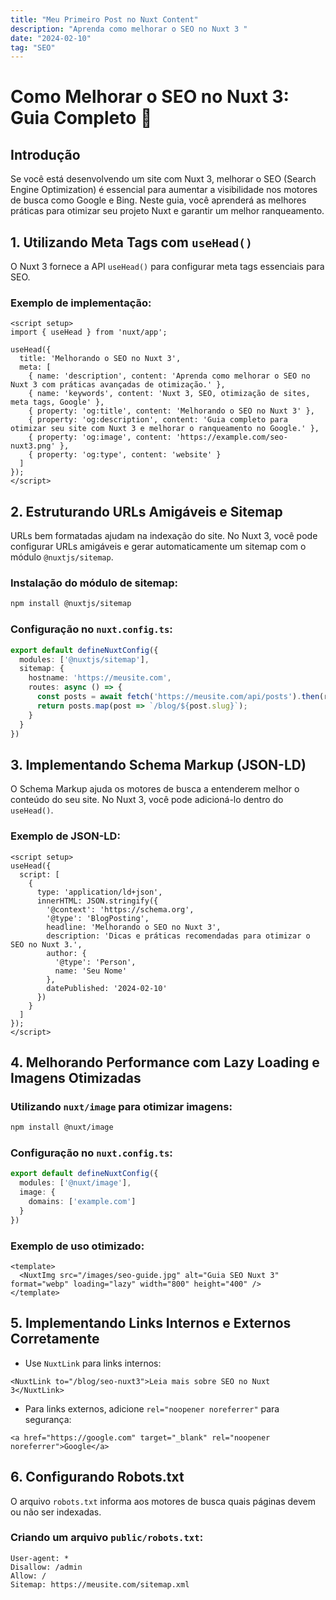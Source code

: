 ```yaml
---
title: "Meu Primeiro Post no Nuxt Content"
description: "Aprenda como melhorar o SEO no Nuxt 3 "
date: "2024-02-10"
tag: "SEO"
---
```

# Como Melhorar o SEO no Nuxt 3: Guia Completo 🚀

## Introdução

Se você está desenvolvendo um site com Nuxt 3, melhorar o SEO (Search Engine Optimization) é essencial para aumentar a visibilidade nos motores de busca como Google e Bing. Neste guia, você aprenderá as melhores práticas para otimizar seu projeto Nuxt e garantir um melhor ranqueamento.

## 1. Utilizando Meta Tags com `useHead()`

O Nuxt 3 fornece a API `useHead()` para configurar meta tags essenciais para SEO.

### Exemplo de implementação:
```vue
<script setup>
import { useHead } from 'nuxt/app';

useHead({
  title: 'Melhorando o SEO no Nuxt 3',
  meta: [
    { name: 'description', content: 'Aprenda como melhorar o SEO no Nuxt 3 com práticas avançadas de otimização.' },
    { name: 'keywords', content: 'Nuxt 3, SEO, otimização de sites, meta tags, Google' },
    { property: 'og:title', content: 'Melhorando o SEO no Nuxt 3' },
    { property: 'og:description', content: 'Guia completo para otimizar seu site com Nuxt 3 e melhorar o ranqueamento no Google.' },
    { property: 'og:image', content: 'https://example.com/seo-nuxt3.png' },
    { property: 'og:type', content: 'website' }
  ]
});
</script>
```

## 2. Estruturando URLs Amigáveis e Sitemap

URLs bem formatadas ajudam na indexação do site. No Nuxt 3, você pode configurar URLs amigáveis e gerar automaticamente um sitemap com o módulo `@nuxtjs/sitemap`.

### Instalação do módulo de sitemap:
```bash
npm install @nuxtjs/sitemap
```

### Configuração no `nuxt.config.ts`:
```ts
export default defineNuxtConfig({
  modules: ['@nuxtjs/sitemap'],
  sitemap: {
    hostname: 'https://meusite.com',
    routes: async () => {
      const posts = await fetch('https://meusite.com/api/posts').then(res => res.json());
      return posts.map(post => `/blog/${post.slug}`);
    }
  }
})
```

## 3. Implementando Schema Markup (JSON-LD)

O Schema Markup ajuda os motores de busca a entenderem melhor o conteúdo do seu site. No Nuxt 3, você pode adicioná-lo dentro do `useHead()`.

### Exemplo de JSON-LD:
```vue
<script setup>
useHead({
  script: [
    {
      type: 'application/ld+json',
      innerHTML: JSON.stringify({
        '@context': 'https://schema.org',
        '@type': 'BlogPosting',
        headline: 'Melhorando o SEO no Nuxt 3',
        description: 'Dicas e práticas recomendadas para otimizar o SEO no Nuxt 3.',
        author: {
          '@type': 'Person',
          name: 'Seu Nome'
        },
        datePublished: '2024-02-10'
      })
    }
  ]
});
</script>
```

## 4. Melhorando Performance com Lazy Loading e Imagens Otimizadas

### Utilizando `nuxt/image` para otimizar imagens:
```bash
npm install @nuxt/image
```

### Configuração no `nuxt.config.ts`:
```ts
export default defineNuxtConfig({
  modules: ['@nuxt/image'],
  image: {
    domains: ['example.com']
  }
})
```

### Exemplo de uso otimizado:
```vue
<template>
  <NuxtImg src="/images/seo-guide.jpg" alt="Guia SEO Nuxt 3" format="webp" loading="lazy" width="800" height="400" />
</template>
```

## 5. Implementando Links Internos e Externos Corretamente

- Use `NuxtLink` para links internos:
```vue
<NuxtLink to="/blog/seo-nuxt3">Leia mais sobre SEO no Nuxt 3</NuxtLink>
```
- Para links externos, adicione `rel="noopener noreferrer"` para segurança:
```vue
<a href="https://google.com" target="_blank" rel="noopener noreferrer">Google</a>
```

## 6. Configurando Robots.txt

O arquivo `robots.txt` informa aos motores de busca quais páginas devem ou não ser indexadas.

### Criando um arquivo `public/robots.txt`:
```
User-agent: *
Disallow: /admin
Allow: /
Sitemap: https://meusite.com/sitemap.xml
```

